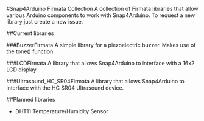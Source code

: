 #Snap4Arduino Firmata Collection
A collection of Firmata libraries that allow various Arduino components to work with Snap4Arduino.
To request a new library just create a new issue.

##Current libraries

###BuzzerFirmata
    A simple library for a piezoelectric buzzer. Makes use of the tone() function.

###LCDFirmata
    A library that allows Snap4Arduino to interface with a 16x2 LCD display.

###Ultrasound_HC_SR04Firmata
    A library that allows Snap4Arduino to interface with the HC SR04 Ultrasound device.

##Planned libraries
* DHT11 Temperature/Humidity Sensor
